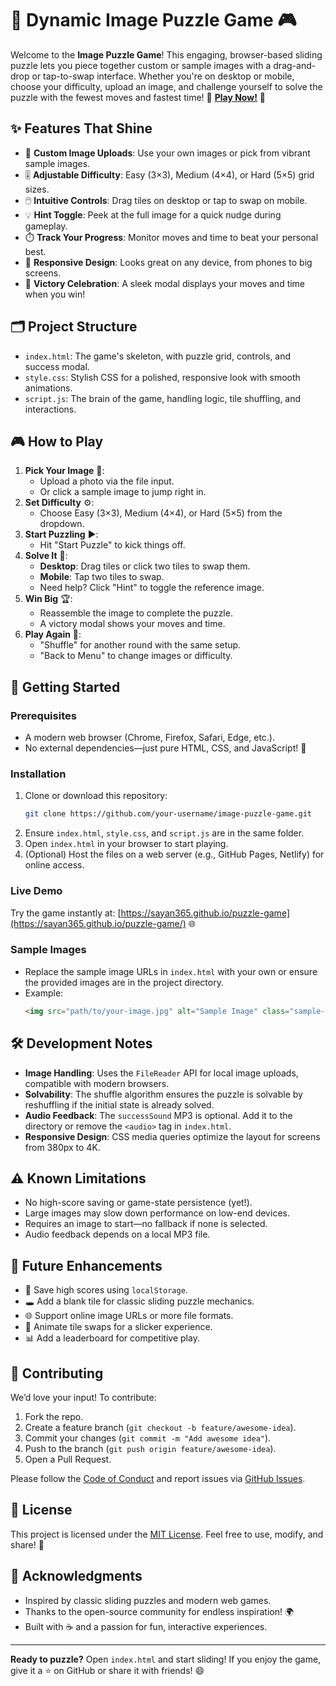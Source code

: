 # 🧩 Dynamic Image Puzzle Game 🎮

Welcome to the **Image Puzzle Game**! This engaging, browser-based sliding puzzle lets you piece together custom or sample images with a drag-and-drop or tap-to-swap interface. Whether you're on desktop or mobile, choose your difficulty, upload an image, and challenge yourself to solve the puzzle with the fewest moves and fastest time! 🚀
**[Play Now!](https://sayan365.github.io/puzzle-game)** 🎉

## ✨ Features That Shine

- 📸 **Custom Image Uploads**: Use your own images or pick from vibrant sample images.
- 🎚️ **Adjustable Difficulty**: Easy (3×3), Medium (4×4), or Hard (5×5) grid sizes.
- 🖱️ **Intuitive Controls**: Drag tiles on desktop or tap to swap on mobile.
- 💡 **Hint Toggle**: Peek at the full image for a quick nudge during gameplay.
- ⏱️ **Track Your Progress**: Monitor moves and time to beat your personal best.
- 📱 **Responsive Design**: Looks great on any device, from phones to big screens.
- 🎉 **Victory Celebration**: A sleek modal displays your moves and time when you win!

## 🗂️ Project Structure

- `index.html`: The game's skeleton, with puzzle grid, controls, and success modal.
- `style.css`: Stylish CSS for a polished, responsive look with smooth animations.
- `script.js`: The brain of the game, handling logic, tile shuffling, and interactions.

## 🎮 How to Play

1. **Pick Your Image** 🌄:
   - Upload a photo via the file input.
   - Or click a sample image to jump right in.
2. **Set Difficulty** ⚙️:
   - Choose Easy (3×3), Medium (4×4), or Hard (5×5) from the dropdown.
3. **Start Puzzling** ▶️:
   - Hit "Start Puzzle" to kick things off.
4. **Solve It** 🧠:
   - **Desktop**: Drag tiles or click two tiles to swap them.
   - **Mobile**: Tap two tiles to swap.
   - Need help? Click "Hint" to toggle the reference image.
5. **Win Big** 🏆:
   - Reassemble the image to complete the puzzle.
   - A victory modal shows your moves and time.
6. **Play Again** 🔄:
   - "Shuffle" for another round with the same setup.
   - "Back to Menu" to change images or difficulty.

## 🚀 Getting Started

### Prerequisites
- A modern web browser (Chrome, Firefox, Safari, Edge, etc.).
- No external dependencies—just pure HTML, CSS, and JavaScript! 🙌

### Installation
1. Clone or download this repository:
   ```bash
   git clone https://github.com/your-username/image-puzzle-game.git
   ```
2. Ensure `index.html`, `style.css`, and `script.js` are in the same folder.
3. Open `index.html` in your browser to start playing.
4. (Optional) Host the files on a web server (e.g., GitHub Pages, Netlify) for online access.

### Live Demo
Try the game instantly at: [https://sayan365.github.io/puzzle-game](https://sayan365.github.io/puzzle-game/) 🌐

### Sample Images
- Replace the sample image URLs in `index.html` with your own or ensure the provided images are in the project directory.
- Example:
  ```html
  <img src="path/to/your-image.jpg" alt="Sample Image" class="sample-img">
  ```

## 🛠️ Development Notes

- **Image Handling**: Uses the `FileReader` API for local image uploads, compatible with modern browsers.
- **Solvability**: The shuffle algorithm ensures the puzzle is solvable by reshuffling if the initial state is already solved.
- **Audio Feedback**: The `successSound` MP3 is optional. Add it to the directory or remove the `<audio>` tag in `index.html`.
- **Responsive Design**: CSS media queries optimize the layout for screens from 380px to 4K.

## ⚠️ Known Limitations

- No high-score saving or game-state persistence (yet!).
- Large images may slow down performance on low-end devices.
- Requires an image to start—no fallback if none is selected.
- Audio feedback depends on a local MP3 file.

## 🌟 Future Enhancements

- 🏅 Save high scores using `localStorage`.
- 🕳️ Add a blank tile for classic sliding puzzle mechanics.
- 🌐 Support online image URLs or more file formats.
- 🎥 Animate tile swaps for a slicker experience.
- 📊 Add a leaderboard for competitive play.

## 🤝 Contributing

We’d love your input! To contribute:
1. Fork the repo.
2. Create a feature branch (`git checkout -b feature/awesome-idea`).
3. Commit your changes (`git commit -m "Add awesome idea"`).
4. Push to the branch (`git push origin feature/awesome-idea`).
5. Open a Pull Request.

Please follow the [Code of Conduct](CODE_OF_CONDUCT.md) and report issues via [GitHub Issues](https://github.com/sayan365/puzzle-game/issues).

## 📜 License

This project is licensed under the [MIT License](LICENSE). Feel free to use, modify, and share! 🖤

## 🙌 Acknowledgments

- Inspired by classic sliding puzzles and modern web games.
- Thanks to the open-source community for endless inspiration! 🌍
- Built with ☕ and a passion for fun, interactive experiences.

---

**Ready to puzzle?** Open `index.html` and start sliding! If you enjoy the game, give it a ⭐ on GitHub or share it with friends! 😄
